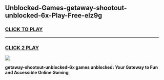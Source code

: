 
## Unblocked-Games-getaway-shootout-unblocked-6x-Play-Free-elz9g
<h3>
<a href="https://premium76.site?title=getaway-shootout-unblocked-6x&ref=18A1">CLICK TO PLAY</a></h3>
<hr>

<h3>
<a href="https://premium76.site?title=getaway-shootout-unblocked-6x&ref=18A1">CLICK 2 PLAY</a>
  
</h3>

<a href="https://premium76.site?title=getaway-shootout-unblocked-6x&ref=18A1"><img src="https://clearcache.store/games.png"></a>


**getaway-shootout-unblocked-6x games unblocked: Your Gateway to Fun and Accessible Online Gaming**
